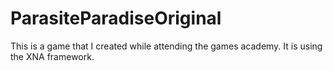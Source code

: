 # ParasiteParadiseOriginal

This is a game that I created while attending the games academy.  It is using the XNA framework.
